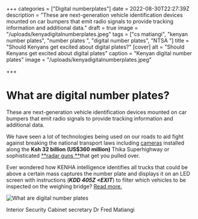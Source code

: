 +++
categories = ["Digital numberplates"]
date = 2022-08-30T22:27:39Z
description = "These are next-generation vehicle identification devices mounted on car bumpers that emit radio signals to provide tracking information and additional data."
draft = true
image = "/uploads/kenyadigitalnumberplates.jpeg"
tags = ["cs matiangi", "kenyan number plates", "number plates ", "digital number plates", "NTSA "]
title = "Should Kenyans get excited about digital plates?"
[cover]
alt = "Should Kenyans get excited about digital plates"
caption = "Kenyan digital number plates"
image = "/uploads/kenyadigitalnumberplates.jpeg"

+++
# What are digital number plates?

These are next-generation vehicle identification devices mounted on car bumpers that emit radio signals to provide tracking information and additional data.

We have seen a lot of technologies being used on our roads to aid fight against breaking the national transport laws including [cameras](https://roadsafety.transport.nsw.gov.au/speeding/speedcameras/howdo_theywork.html) installed along the **Ksh 32 billion (US$360 million)** Thika Superhighway or sophisticated [**radar guns **](https://en.wikipedia.org/wiki/Radar_speed_gun)that get you pulled over.

  Ever wondered how KENHA intelligence identifies all trucks that could be above a certain mass captures the number plate and displays it on an LED screen with instructions (**_KDD 405Z <EXIT_**) to filter which vehicles to be inspected on the weighing bridge? [Read more. ](https://uzalendonews.co.ke/kenha-installs-spy-cameras-to-nab-rogue-transporters/)

  ![What are digital number plates](/uploads/csdigitalnumberplates.jpeg "From left Cs's Joe Mucheru,James macharia and Dr Fred Matiangi and other officials.")

 Interior Security Cabinet secretary Dr Fred Matiangi 